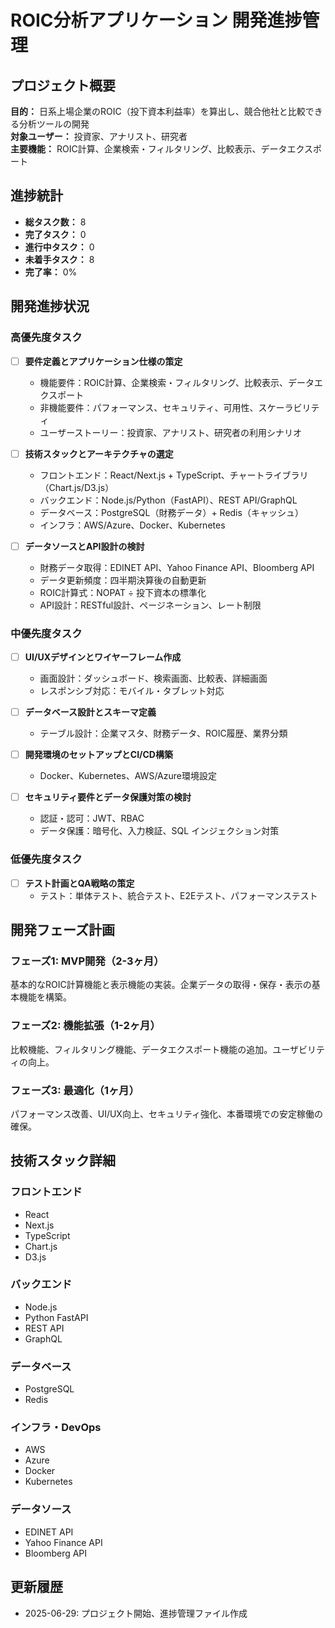# ROIC分析アプリケーション 開発進捗管理

## プロジェクト概要

**目的：** 日系上場企業のROIC（投下資本利益率）を算出し、競合他社と比較できる分析ツールの開発  
**対象ユーザー：** 投資家、アナリスト、研究者  
**主要機能：** ROIC計算、企業検索・フィルタリング、比較表示、データエクスポート  

## 進捗統計

- **総タスク数：** 8
- **完了タスク：** 0
- **進行中タスク：** 0
- **未着手タスク：** 8
- **完了率：** 0%

## 開発進捗状況

### 高優先度タスク

- [ ] **要件定義とアプリケーション仕様の策定**
  - 機能要件：ROIC計算、企業検索・フィルタリング、比較表示、データエクスポート
  - 非機能要件：パフォーマンス、セキュリティ、可用性、スケーラビリティ
  - ユーザーストーリー：投資家、アナリスト、研究者の利用シナリオ

- [ ] **技術スタックとアーキテクチャの選定**
  - フロントエンド：React/Next.js + TypeScript、チャートライブラリ（Chart.js/D3.js）
  - バックエンド：Node.js/Python（FastAPI）、REST API/GraphQL
  - データベース：PostgreSQL（財務データ）+ Redis（キャッシュ）
  - インフラ：AWS/Azure、Docker、Kubernetes

- [ ] **データソースとAPI設計の検討**
  - 財務データ取得：EDINET API、Yahoo Finance API、Bloomberg API
  - データ更新頻度：四半期決算後の自動更新
  - ROIC計算式：NOPAT ÷ 投下資本の標準化
  - API設計：RESTful設計、ページネーション、レート制限

### 中優先度タスク

- [ ] **UI/UXデザインとワイヤーフレーム作成**
  - 画面設計：ダッシュボード、検索画面、比較表、詳細画面
  - レスポンシブ対応：モバイル・タブレット対応

- [ ] **データベース設計とスキーマ定義**
  - テーブル設計：企業マスタ、財務データ、ROIC履歴、業界分類

- [ ] **開発環境のセットアップとCI/CD構築**
  - Docker、Kubernetes、AWS/Azure環境設定

- [ ] **セキュリティ要件とデータ保護対策の検討**
  - 認証・認可：JWT、RBAC
  - データ保護：暗号化、入力検証、SQL インジェクション対策

### 低優先度タスク

- [ ] **テスト計画とQA戦略の策定**
  - テスト：単体テスト、統合テスト、E2Eテスト、パフォーマンステスト

## 開発フェーズ計画

### フェーズ1: MVP開発（2-3ヶ月）
基本的なROIC計算機能と表示機能の実装。企業データの取得・保存・表示の基本機能を構築。

### フェーズ2: 機能拡張（1-2ヶ月）
比較機能、フィルタリング機能、データエクスポート機能の追加。ユーザビリティの向上。

### フェーズ3: 最適化（1ヶ月）
パフォーマンス改善、UI/UX向上、セキュリティ強化、本番環境での安定稼働の確保。

## 技術スタック詳細

### フロントエンド
- React
- Next.js
- TypeScript
- Chart.js
- D3.js

### バックエンド
- Node.js
- Python FastAPI
- REST API
- GraphQL

### データベース
- PostgreSQL
- Redis

### インフラ・DevOps
- AWS
- Azure
- Docker
- Kubernetes

### データソース
- EDINET API
- Yahoo Finance API
- Bloomberg API

## 更新履歴

- 2025-06-29: プロジェクト開始、進捗管理ファイル作成
